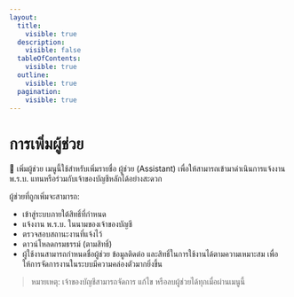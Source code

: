 ```yaml
---
layout:
  title:
    visible: true
  description:
    visible: false
  tableOfContents:
    visible: true
  outline:
    visible: true
  pagination:
    visible: true
---
```


# การเพิ่มผู้ช่วย

👤 เพิ่มผู้ช่วย
เมนูนี้ใช้สำหรับเพิ่มรายชื่อ ผู้ช่วย (Assistant) เพื่อให้สามารถเข้ามาดำเนินการแจ้งงาน พ.ร.บ. แทนหรือร่วมกับเจ้าของบัญชีหลักได้อย่างสะดวก

ผู้ช่วยที่ถูกเพิ่มจะสามารถ:

- เข้าสู่ระบบภายใต้สิทธิ์ที่กำหนด
- แจ้งงาน พ.ร.บ. ในนามของเจ้าของบัญชี
- ตรวจสอบสถานะงานที่แจ้งไว้
- ดาวน์โหลดกรมธรรม์ (ตามสิทธิ์)
- ผู้ใช้งานสามารถกำหนดชื่อผู้ช่วย ข้อมูลติดต่อ และสิทธิ์ในการใช้งานได้ตามความเหมาะสม เพื่อให้การจัดการงานในระบบมีความคล่องตัวมากยิ่งขึ้น

> 
> หมายเหตุ: เจ้าของบัญชีสามารถจัดการ แก้ไข หรือลบผู้ช่วยได้ทุกเมื่อผ่านเมนูนี้
> 
